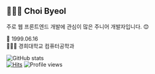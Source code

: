 ## 👩🏻‍💻 Choi Byeol
주로 웹 프론트엔드 개발에 관심이 많은 주니어 개발자입니다. 😊   
    
🥳 1999.06.16    
👩🏻‍🎓  경희대학교 컴퓨터공학과

<!--
**choibyeol/choibyeol** is a ✨ _special_ ✨ repository because its `README.md` (this file) appears on your GitHub profile.

Here are some ideas to get you started:

- 🔭 I’m currently working on ...
- 🌱 I’m currently learning ...
- 👯 I’m looking to collaborate on ...
- 🤔 I’m looking for help with ...
- 💬 Ask me about ...
- 📫 How to reach me: ...
- 😄 Pronouns: ...
- ⚡ Fun fact: ...
-->


![GitHub stats](https://github-readme-stats.vercel.app/api?username=choibyeol&show_icons=true&count_private=true)  
[![Hits](https://hits.seeyoufarm.com/api/count/incr/badge.svg?url=https%3A%2F%2Fgithub.com%2Fchoibyeol&count_bg=%2379C83D&title_bg=%23555555&icon=&icon_color=%23E7E7E7&title=hits&edge_flat=false)](https://hits.seeyoufarm.com)
![Profile views](https://gpvc.arturio.dev/choibyeol)  


